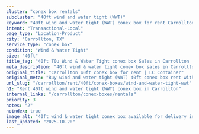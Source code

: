 ```yaml
---
cluster: "conex box rentals"
subcluster: "40ft wind and water tight (WWT)"
keyword: "40ft wind and water tight (WWT) conex box for rent Carrollton, TX"
intent: "Transactional-Local"
page_type: "Location-Product"
city: "Carrollton, TX"
service_type: "conex box"
condition: "Wind & Water Tight"
size: "40ft"
title_tag: "40ft T0u Wind & Water Tight conex box Sales in Carrollton | LC Container"
meta_description: "40ft wind & water tight conex box sales in Carrollton. Fast delivery, competitive pricing. Serving conex boxes area. Quote ID: NSD. Call (214) 524-4168 for your free quote today."
original_title: "Carrollton 40ft conex box for rent | LC Container"
original_meta: "Buy wind and water tight (WWT) 40ft conex box rent with local delivery in Carrollton, TX. LC Container — local Since 2003. Request a fast quote today."
url_slug: "/carrollton/rent/40ft/conex-boxes/wind-and-water-tight-wwt"
h1: "Rent 40ft wind and water tight (WWT) conex box in Carrollton"
internal_links: "/carrollton/conex-boxes/rentals"
priority: 3
notes: "2"
noindex: true
image_alt: "40ft wind & water tight conex box available for delivery in Carrollton"
last_updated: "2025-10-20"
---
```


<!-- TODO: Add unique city/inventory copy, images, and internal links here. -->
